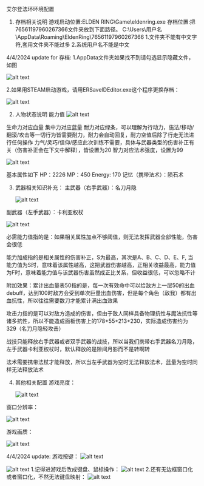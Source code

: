 艾尔登法环环境配置

1. 存档相关说明
游戏启动位置:ELDEN RING\Game\eldenring.exe
存档位置:把76561197960267366文件夹放到下面路径。
C:\Users\用户名\AppData\Roaming\EldenRing\76561197960267366
   1.文件夹不能有中文字符,套用文件夹不能过多
   2.系统用户名不能是中文

4/4/2024 update for 存档:
1.AppData文件夹如果找不到请勾选显示隐藏文件，如图

   ![alt text](1712164471098.jpg)

2.如果用STEAM启动游戏，请用ERSaveIDEditor.exe这个程序更换存档：

   ![alt text](1712164753827.png)

2. 人物状态说明
   能力值
   ![alt text](image.png)

生命力对应血量
集中力对应蓝量
耐力对应绿条，可以理解为行动力，施法/移动/翻滚/攻击等一切行为皆需要耐力，耐力会自动回复，耐力空值后除了行走无法进行任何操作
力气/灵巧/信仰/感应此次训练不需要，具体与武器类型的伤害补正有关（伤害补正会在下文中解释），皆设置为20
智力对应法术强度，设置为99

   ![alt text](image-2.png)

基本属性如下
HP：2226
MP：450
Energy: 170
记忆（携带法术）：陨石术

3. 武器相关知识补充：
主武器（右手武器）：名刀月隐

   ![alt text](image-3.png)

副武器（左手武器）：卡利亚权杖

   ![alt text](image-4.png)


必需能力值指的是：如果相关属性加点不够阈值，则无法发挥武器全部性能，伤害会很低

能力加成指的是相关属性的伤害补正，S为最高，其次是A、B、C、D、E、F, 当能力值为S时，意味着该属性越高，这把武器伤害越高，正相关收益最高，能力值为F时，意味着能力值与该武器伤害虽然成正比关系，但收益很低，可以忽略不计

附加效果：累计出血量表50指的是，每一次有效命中可以给敌方上一层50的出血debuff，达到100时敌方会受到单次巨量出血伤害，但是每个角色（敌我）都有出血抗性，所以往往需要数刀才能累计满出血效果

攻击力指的是可以对敌方造成的伤害，但由于敌人同样具备物理抗性与魔法抗性等诸多抗性，所以不能造成面板伤害上的178+55+213+230，实际造成伤害约为329（名刀月隐轻攻击）

战技只能释放右手武器或者双手武器的战技，所以当我们携带右手武器名刀月隐，左手武器卡利亚权杖时，默认释放的是隙间月影而不是转啊转

法术需要携带法杖才能释放，所以当左手武器为空时无法释放法术，蓝量为空时同样无法释放法术

4. 其他相关配置
游戏亮度：

   ![alt text](image-5.png)
   
窗口分辨率：

   ![alt text](image-6.png)
   
游戏画质：

   ![alt text](image-7.png)

4/4/2024 update:
游戏按键：
   ![alt text](e731e177e2a527f677dbb32bd6bb580.png)


   ![alt text](013ab6eccc188aa57c40ea3797b1d03.png)
   1.记得进游戏后改成键盘、鼠标操作：
   ![alt text](1712165029113.jpg)
   2.还有无边框窗口化或者窗口化，不然无法键盘映射：
   ![alt text](1712165113015.png)
